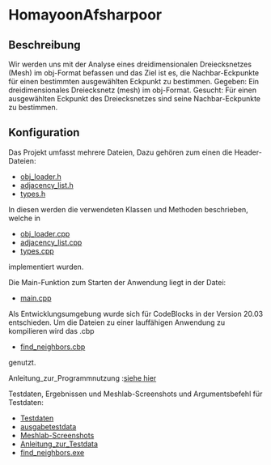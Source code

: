 # HomayoonAfsharpoor

## Beschreibung

Wir werden uns mit der Analyse eines dreidimensionalen Dreiecksnetzes (Mesh) im obj-Format befassen und das Ziel ist es, die Nachbar-Eckpunkte für einen bestimmten ausgewählten Eckpunkt zu bestimmen. Gegeben: Ein dreidimensionales Dreiecksnetz (mesh) im obj-Format. Gesucht: Für einen ausgewählten Eckpunkt des Dreiecksnetzes sind seine Nachbar-Eckpunkte zu
bestimmen.

## Konfiguration

Das Projekt umfasst mehrere Dateien, Dazu gehören zum einen die Header-Dateien:

* [obj_loader.h](https://gitlab.rlp.net/effprog_2023/02_projekte_abgaben/59_homayoon-afsharpoor/-/blob/main/quellcode/obj_loader.h)
* [adjacency_list.h](https://gitlab.rlp.net/effprog_2023/02_projekte_abgaben/59_homayoon-afsharpoor/-/blob/main/quellcode/adjacency_list.h)
* [types.h](https://gitlab.rlp.net/effprog_2023/02_projekte_abgaben/59_homayoon-afsharpoor/-/blob/main/quellcode/types.h)


In diesen werden die verwendeten Klassen und Methoden beschrieben, welche in
* [obj_loader.cpp](https://gitlab.rlp.net/effprog_2023/02_projekte_abgaben/59_homayoon-afsharpoor/-/blob/main/quellcode/obj_loader.cpp)
* [adjacency_list.cpp](https://gitlab.rlp.net/effprog_2023/02_projekte_abgaben/59_homayoon-afsharpoor/-/blob/main/quellcode/adjacency_list.cpp)
* [types.cpp](https://gitlab.rlp.net/effprog_2023/02_projekte_abgaben/59_homayoon-afsharpoor/-/blob/main/quellcode/types.cpp)

implementiert wurden.

Die Main-Funktion zum Starten der Anwendung liegt in der Datei:
* [main.cpp](https://gitlab.rlp.net/effprog_2023/02_projekte_abgaben/59_homayoon-afsharpoor/-/blob/main/quellcode/main.cpp)

Als Entwicklungsumgebung wurde sich für CodeBlocks in der Version 20.03 entschieden. Um die Dateien zu einer lauffähigen Anwendung zu kompilieren wird das .cbp

* [find_neighbors.cbp](https://gitlab.rlp.net/effprog_2023/02_projekte_abgaben/59_homayoon-afsharpoor/-/blob/main/quellcode/find_neighbors.cbp)

genutzt.

Anleitung_zur_Programmnutzung :[siehe hier](https://gitlab.rlp.net/effprog_2023/02_projekte_abgaben/59_homayoon-afsharpoor/-/blob/main/quellcode/Anleitung_zur_Programmnutzung.txt)


Testdaten, Ergebnissen und Meshlab-Screenshots und Argumentsbefehl für Testdaten:
* [Testdaten](https://gitlab.rlp.net/effprog_2023/02_projekte_abgaben/59_homayoon-afsharpoor/-/tree/main/Beispielenanwendung/Testdaten)
* [ausgabetestdata](https://gitlab.rlp.net/effprog_2023/02_projekte_abgaben/59_homayoon-afsharpoor/-/tree/main/Beispielenanwendung/ausgabetestdata)
 * [Meshlab-Screenshots](https://gitlab.rlp.net/effprog_2023/02_projekte_abgaben/59_homayoon-afsharpoor/-/tree/main/Beispielenanwendung/Meshlab-Screenshots)
 * [Anleitung_zur_Testdata](https://gitlab.rlp.net/effprog_2023/02_projekte_abgaben/59_homayoon-afsharpoor/-/blob/main/Beispielenanwendung/Anleitung_zur_Testdata.txt)
 * [find_neighbors.exe](https://gitlab.rlp.net/effprog_2023/02_projekte_abgaben/59_homayoon-afsharpoor/-/blob/main/Beispielenanwendung/find_neighbors.exe)






